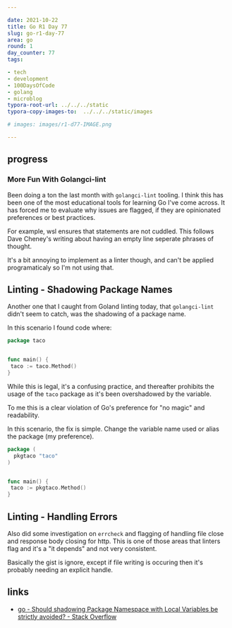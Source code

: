 ```yaml
---

date: 2021-10-22
title: Go R1 Day 77
slug: go-r1-day-77
area: go
round: 1
day_counter: 77
tags:

- tech
- development
- 100DaysOfCode
- golang
- microblog
typora-root-url: ../../../static
typora-copy-images-to:  ../../../static/images

# images: images/r1-d77-IMAGE.png

---
```


## progress

### More Fun With Golangci-lint

Been doing a ton the last month with `golangci-lint` tooling.
I think this has been one of the most educational tools for learning Go I've come across.
It has forced me to evaluate why issues are flagged, if they are opinionated preferences or best practices.

For example, wsl ensures that statements are not cuddled.
This follows Dave Cheney's writing about having an empty line seperate phrases of thought.

It's a bit annoying to implement as a linter though, and can't be applied programaticaly so I'm not using that.

## Linting - Shadowing Package Names

Another one that I caught from Goland linting today, that `golangci-lint` didn't seem to catch, was the shadowing of a package name.

In this scenario I found code where:

```go
package taco


func main() {
 taco := taco.Method()
}
```

While this is legal, it's a confusing practice, and thereafter prohibits the usage of the `taco` package as it's been overshadowed by the variable.

To me this is a clear violation of Go's preference for "no magic" and readability.

In this scenario, the fix is simple.
Change the variable name used or alias the package (my preference).

```go
package (
  pkgtaco "taco"
)


func main() {
 taco := pkgtaco.Method()
}
```

## Linting - Handling Errors

Also did some investigation on `errcheck` and flagging of handling file close and response body closing for http.
This is one of those areas that linters flag and it's a "it depends" and not very consistent.

Basically the gist is ignore, except if file writing is occuring then it's probably needing an explicit handle.

## links

- [go - Should shadowing Package Namespace with Local Variables be strictly avoided? - Stack Overflow](https://stackoverflow.com/q/69683758/68698)
